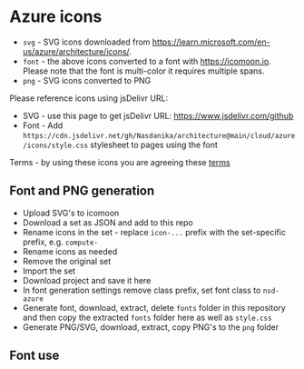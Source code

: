 # Azure icons

* ``svg`` - SVG icons downloaded from https://learn.microsoft.com/en-us/azure/architecture/icons/. 
* ``font`` - the above icons converted to a font with https://icomoon.io. Please note that the font is multi-color it requires multiple spans.
* ``png`` - SVG icons converted to PNG

Please reference icons using jsDelivr URL:

* SVG - use this page to get jsDelivr URL: https://www.jsdelivr.com/github
* Font - Add ``https://cdn.jsdelivr.net/gh/Nasdanika/architecture@main/cloud/azure/icons/style.css`` stylesheet to pages using the font

Terms - by using these icons you are agreeing these [terms](svg/icons/Microsoft_Terms_of_Use.pdf)

## Font and PNG generation

* Upload SVG's to icomoon
* Download a set as JSON and add to this repo
* Rename icons in the set - replace ``icon-...`` prefix with the set-specific prefix, e.g. ``compute-``
* Rename icons as needed
* Remove the original set
* Import the set
* Download project and save it here
* In font generation settings remove class prefix, set font class to ``nsd-azure``
* Generate font, download, extract, delete ``fonts`` folder in this repository and then copy the extracted ``fonts`` folder here as well as ``style.css``
* Generate PNG/SVG, download, extract, copy PNG's to the ``png`` folder


## Font use

